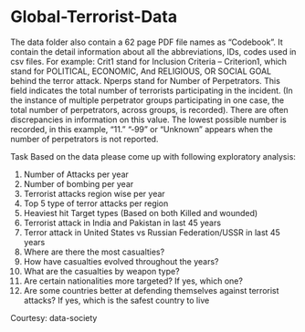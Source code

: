# Global-Terrorist-Data
The data folder also contain a 62 page PDF file names as “Codebook”. It contain the detail
information about all the abbreviations, IDs, codes used in csv files. For example:
Crit1 stand for Inclusion Criteria – Criterion1, which stand for POLITICAL, ECONOMIC, And
RELIGIOUS, OR SOCIAL GOAL behind the terror attack.
 Nperps stand for Number of Perpetrators. This field indicates the total number of terrorists
participating in the incident. (In the instance of multiple perpetrator groups participating in
one case, the total number of perpetrators, across groups, is recorded). There are often
discrepancies in information on this value. The lowest possible number is recorded, in this
example, “11.” “‐99” or “Unknown” appears when the number of perpetrators is not
reported.

Task
Based on the data please come up with following exploratory analysis:
1) Number of Attacks per year
2) Number of bombing per year
3) Terrorist attacks region wise per year
4) Top 5 type of terror attacks per region
5) Heaviest hit Target types (Based on both Killed and wounded)
6) Terrorist attack in India and Pakistan in last 45 years
7) Terror attack in United States vs Russian Federation/USSR in last 45 years
8) Where are there the most casualties?
9) How have casualties evolved throughout the years?
10) What are the casualties by weapon type?
11) Are certain nationalities more targeted? If yes, which one?
12) Are some countries better at defending themselves against terrorist attacks? If yes, which is
the safest country to live


Courtesy: data-society
